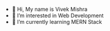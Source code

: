 - 👋 Hi, My name is Vivek Mishra
- 👀 I’m interested in Web Development
- 🌱 I’m currently learning MERN Stack


<!---
vivekmishra22/vivekmishra22 is a ✨ special ✨ repository because its `README.md` (this file) appears on your GitHub profile.
You can click the Preview link to take a look at your changes.
- 💞️ I’m looking to collaborate on ...
- 📫 How to reach me ...
- 😄 Pronouns: ...
- ⚡ Fun fact: ...
--->
